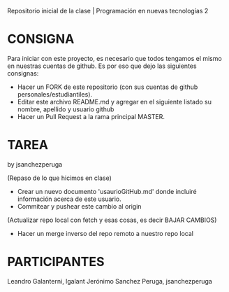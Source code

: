 ﻿Repositorio inicial de la clase | Programación en nuevas tecnologías 2

# CONSIGNA

Para iniciar con este proyecto, es necesario que todos tengamos el mismo en nuestras cuentas de github. Es por eso que dejo las siguientes consignas:

- Hacer un FORK de este repositorio (con sus cuentas de github personales/estudiantiles).
- Editar este archivo README.md y agregar en el siguiente listado su nombre, apellido y usuario github
- Hacer un Pull Request a la rama principal MASTER.

# TAREA
by jsanchezperuga

(Repaso de lo que hicimos en clase)
- Crear un nuevo documento 'usaurioGitHub.md' donde incluiré información acerca de este usuario.
- Commitear y pushear este cambio al origin

(Actualizar repo local con fetch y esas cosas, es decir BAJAR CAMBIOS)
- Hacer un merge inverso del repo remoto a nuestro repo local


# PARTICIPANTES
Leandro Galanterni, lgalant
Jerónimo Sanchez Peruga, jsanchezperuga
